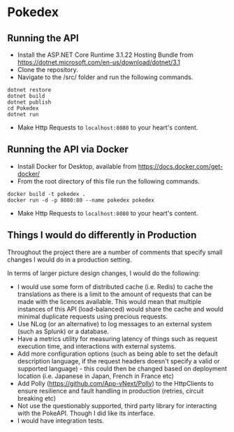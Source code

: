 # Pokedex

## Running the API

- Install the ASP.NET Core Runtime 3.1.22 Hosting Bundle from https://dotnet.microsoft.com/en-us/download/dotnet/3.1
- Clone the repository.
- Navigate to the /src/ folder and run the following commands.
```
dotnet restore
dotnet build
dotnet publish
cd Pokedex
dotnet run
```
- Make Http Requests to ```localhost:8080``` to your heart's content.
  
## Running the API via Docker

- Install Docker for Desktop, available from https://docs.docker.com/get-docker/
- From the root directory of this file run the following commands.
```
docker build -t pokedex .
docker run -d -p 8080:80 --name pokedex pokedex
```
- Make Http Requests to ```localhost:8080``` to your heart's content.

## Things I would do differently in Production

Throughout the project there are a number of comments that specify small changes I would do in a production setting.

In terms of larger picture design changes, I would do the following:
-  I would use some form of distributed cache (i.e. Redis) to cache the translations as there is a limit to the amount of requests that can be made with the licences available. This would mean that multiple instances of this API (load-balanced) would share the cache and would minimal duplicate requests using precious requests.
- Use NLog (or an alternative) to log messages to an external system (such as Splunk) or a database.
- Have a metrics utility for measuring latency of things such as request execution time, and interactions with external systems.
- Add more configuration options (such as being able to set the default description language, if the request headers doesn't specify a valid or supported language) - this could then be changed based on deployment location (i.e. Japanese in Japan, French in France etc)
- Add Polly (https://github.com/App-vNext/Polly) to the HttpClients to ensure resilience and fault handling in production (retries, circuit breaking etc)
- Not use the questionably supported, third party library for interacting with the PokeAPI. Though I did like its interface.
- I would have integration tests.